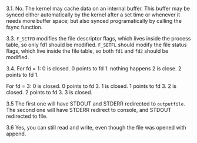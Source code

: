 3.1. No. The kernel may cache data on an internal buffer. This buffer may be synced either automatically by the kernel after a set time or whenever it needs more buffer space; but also synced programatically by calling the fsync function.

3.3. `F_SETFD` modifies the file descriptor flags, which lives inside the process table, so only fd1 should be modified. `F_SETFL` should modify the file status flags, which live inside the file table, so both `fd1` and `fd2` should be modified.

3.4. For fd = 1:
0 is closed. 0 points to fd 1.
nothing happens
2 is close. 2 points to fd 1.

For fd = 3:
0 is closed. 0 points to fd 3.
1 is closed. 1 points to fd 3.
2 is closed. 2 points to fd 3.
3 is closed.

3.5 The first one will have STDOUT and STDERR redirected to `outputfile`. The second one will have STDERR redirect to console, and STDOUT  redirected to file.

3.6 Yes, you can still read and write, even though the file was opened with append.
